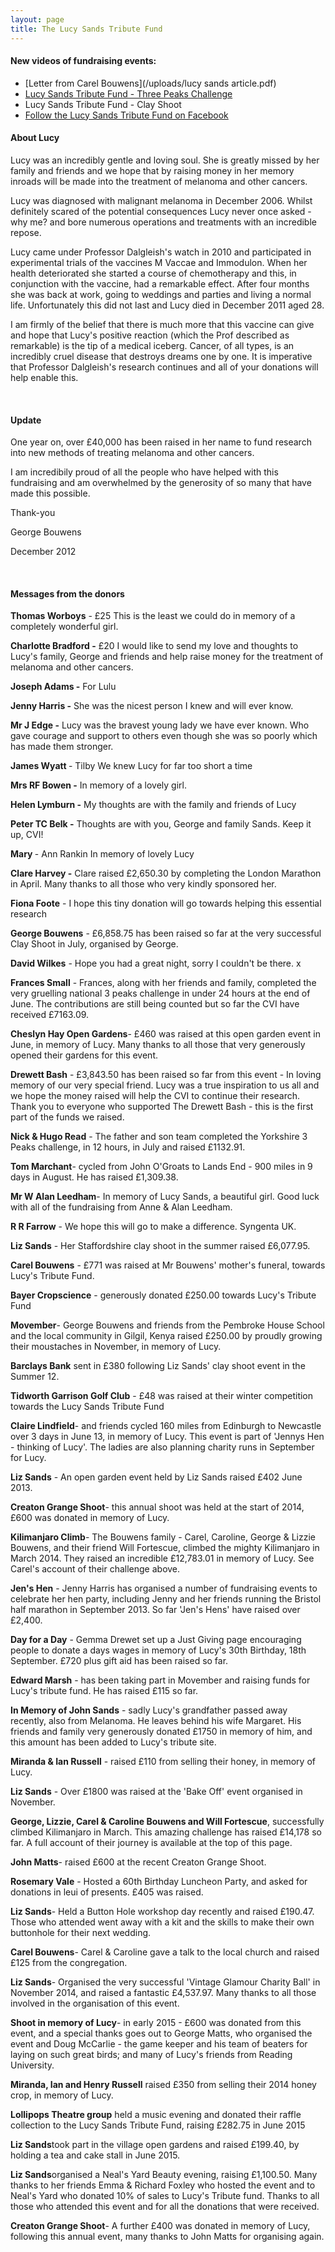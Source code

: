 ```yaml
---
layout: page
title: The Lucy Sands Tribute Fund
---
```



#### New videos of fundraising events:

* [Letter from Carel Bouwens](/uploads/lucy sands article.pdf)
* [Lucy Sands Tribute Fund - Three Peaks Challenge](/uploads/3peaks.mp4)
* Lucy Sands Tribute Fund - Clay Shoot
* [Follow the Lucy Sands Tribute Fund on Facebook](http://www.facebook.com/LucySandsTributeFund)


#### About Lucy

Lucy was an incredibly gentle and loving soul. She is greatly missed by her family and friends and we hope that by raising money in her memory inroads will be made into the treatment of melanoma and other cancers.

Lucy was diagnosed with malignant melanoma in December 2006. Whilst definitely scared of the potential consequences Lucy never once asked - why me? and bore numerous operations and treatments with an incredible repose.

Lucy came under Professor Dalgleish's watch in 2010 and participated in experimental trials of the vaccines M Vaccae and Immodulon. When her health deteriorated she started a course of chemotherapy and this, in conjunction with the vaccine, had a remarkable effect. After four months she was back at work, going to weddings and parties and living a normal life. Unfortunately this did not last and Lucy died in December 2011 aged 28.

I am firmly of the belief that there is much more that this vaccine can give and hope that Lucy's positive reaction (which the Prof described as remarkable) is the tip of a medical iceberg. Cancer, of all types, is an incredibly cruel disease that destroys dreams one by one. It is imperative that Professor Dalgleish's research continues and all of your donations will help enable this.

&nbsp;

#### Update

One year on, over &pound;40,000 has been raised in her name to fund research into new methods of treating melanoma and other cancers.

I am incredibily proud of all the people who have helped with this fundraising and am overwhelmed by the generosity of so many that have made this possible.

Thank-you

George Bouwens

December 2012

&nbsp;

#### Messages from the donors

**Thomas Worboys** - &pound;25 This is the least we could do in memory of a completely wonderful girl.

**Charlotte Bradford -** &pound;20 I would like to send my love and thoughts to Lucy's family, George and friends and help raise money for the treatment of melanoma and other cancers.

**Joseph Adams -** For Lulu

**Jenny Harris -** She was the nicest person I knew and will ever know.

**Mr J Edge -** Lucy was the bravest young lady we have ever known. Who gave courage and support to others even though she was so poorly which has made them stronger.

**James Wyatt&nbsp;**- Tilby We knew Lucy for far too short a time

**Mrs RF Bowen -** In memory of a lovely girl.

**Helen Lymburn -** My thoughts are with the family and friends of Lucy

**Peter TC Belk -** Thoughts are with you, George and family Sands. Keep it up, CVI!

**Mary&nbsp;**- Ann Rankin In memory of lovely Lucy

**Clare Harvey -** Clare raised &pound;2,650.30 by completing the London Marathon in April. Many thanks to all those who very kindly sponsored her.

**Fiona Foote** - I hope this tiny donation will go towards helping this essential research

**George Bouwens** - &pound;6,858.75 has been raised so far at the very successful Clay Shoot in July, organised by George.

**David Wilkes** - Hope you had a great night, sorry I couldn't be there. x

**Frances Small** - Frances, along with her friends and family, completed the very gruelling national 3 peaks challenge in under 24 hours at the end of June. The contributions are still being counted but so far the CVI have received &pound;7163.09.

**Cheslyn Hay Open Gardens**- &pound;460 was raised at this open garden event in June, in memory of Lucy. Many thanks to all those that very generously opened their gardens for this event.

**Drewett Bash** - &pound;3,843.50 has been raised so far from this event - In loving memory of our very special friend. Lucy was a true inspiration to us all and we hope the money raised will help the CVI to continue their research. Thank you to everyone who supported The Drewett Bash - this is the first part of the funds we raised.

**Nick & Hugo Read** - The father and son team completed the Yorkshire 3 Peaks challenge, in 12 hours, in July and raised &pound;1132.91.

**Tom Marchant**- cycled from John O'Groats to Lands End - 900 miles in 9 days in August. He has raised &pound;1,309.38.

**Mr W Alan Leedham**- In memory of Lucy Sands, a beautiful girl. Good luck with all of the fundraising from Anne & Alan Leedham.

**R R Farrow** - We hope this will go to make a difference. Syngenta UK.

**Liz Sands** - Her Staffordshire clay shoot in the summer raised &pound;6,077.95.

**Carel Bouwens** - &pound;771 was raised at Mr Bouwens' mother's funeral, towards Lucy's Tribute Fund.

**Bayer Cropscience** - generously donated &pound;250.00 towards Lucy's Tribute Fund

**Movember**- George Bouwens and friends from the Pembroke House School and the local community in Gilgil, Kenya raised &pound;250.00 by proudly growing their moustaches in November, in memory of Lucy.

**Barclays Bank** sent in &pound;380 following Liz Sands' clay shoot event in the Summer 12.

**Tidworth Garrison Golf Club** - &pound;48 was raised at their winter competition towards the Lucy Sands Tribute Fund

**Claire Lindfield**- and friends cycled 160 miles from Edinburgh to Newcastle over 3 days in June 13, in memory of Lucy. This event is part of 'Jennys Hen - thinking of Lucy'. The ladies are also planning charity runs in September for Lucy.

**Liz Sands** - An open garden event held by Liz Sands raised &pound;402 June 2013.

**Creaton Grange Shoot**- this annual shoot was held at the start of 2014, &pound;600 was donated in memory of Lucy.

**Kilimanjaro Climb**- The Bouwens family - Carel, Caroline, George & Lizzie Bouwens, and their friend Will Fortescue, climbed the mighty Kilimanjaro in March 2014. They raised an incredible &pound;12,783.01 in memory of Lucy. See Carel's account of their challenge above.

**Jen's Hen** - Jenny Harris has organised a number of fundraising events to celebrate her hen party, including Jenny and her friends running the Bristol half marathon in September 2013. So far 'Jen's Hens' have raised over &pound;2,400.

**Day for a Day** - Gemma Drewet set up a Just Giving page encouraging people to donate a days wages in memory of Lucy's 30th Birthday, 18th September. &pound;720 plus gift aid has been raised so far.

**Edward Marsh** - has been taking part in Movember and raising funds for Lucy's tribute fund. He has raised &pound;115 so far.

**In Memory of John Sands** - sadly Lucy's grandfather passed away recently, also from Melanoma. He leaves behind his wife Margaret. His friends and family very generously donated &pound;1750 in memory of him, and this amount has been added to Lucy's tribute site.

**Miranda & Ian Russell**&nbsp;- raised &pound;110 from selling their honey, in memory of Lucy.

**Liz Sands** - Over &pound;1800 was raised at the 'Bake Off' event organised in November.

**George, Lizzie, Carel & Caroline Bouwens and Will Fortescue**, successfully climbed Kilimanjaro in March. This amazing challenge has raised &pound;14,178 so far. A full account of their journey is available at the top of this page.

**John Matts**- raised &pound;600 at the recent Creaton Grange Shoot.

**Rosemary Vale** - Hosted a 60th Birthday Luncheon Party, and asked for donations in leui of presents. &pound;405 was raised.

**Liz Sands**- Held a Button Hole workshop day recently and raised &pound;190.47. Those who attended went away with a kit and the skills to make their own buttonhole for their next wedding.

**Carel Bouwens**- Carel & Caroline gave a talk to the local church and raised &pound;125 from the congregation.

**Liz Sands**- Organised the very successful 'Vintage Glamour Charity Ball' in November 2014, and raised a fantastic &pound;4,537.97. Many thanks to all those involved in the organisation of this event.

**Shoot in memory of Lucy**- in early 2015 - &pound;600 was donated from this event, and a special thanks goes out to George Matts, who organised the event and Doug McCarlie - the game keeper and his team of beaters for laying on such great birds; and many of Lucy's friends from Reading University.

**Miranda, Ian and Henry Russell** raised &pound;350 from selling their 2014 honey crop, in memory of Lucy.

**Lollipops Theatre group** held a music evening and donated their raffle collection to the Lucy Sands Tribute Fund, raising &pound;282.75 in June 2015

**Liz Sands**took part in the village open gardens and raised &pound;199.40, by holding a tea and cake stall in June 2015.

**Liz Sands**organised a Neal's Yard Beauty evening, raising &pound;1,100.50. Many thanks to her friends Emma & Richard Foxley who hosted the event and to Neal's Yard who donated 10% of sales to Lucy's Tribute fund. Thanks to all those who attended this event and for all the donations that were received.

**Creaton Grange Shoot**- A further &pound;400 was donated in memory of Lucy, following this annual event, many thanks to John Matts for organising again.